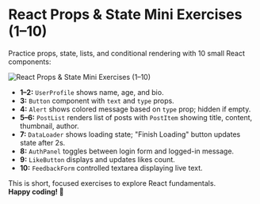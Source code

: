 # React Props & State Mini Exercises (1–10)

Practice props, state, lists, and conditional rendering with 10 small React components:

![React Props & State Mini Exercises (1–10)](https://i.pinimg.com/736x/51/90/5b/51905b2bf272a27675cb3db52d22fe47.jpg)

- **1–2:** `UserProfile` shows name, age, and bio.
- **3:** `Button` component with `text` and `type` props.
- **4:** `Alert` shows colored message based on `type` prop; hidden if empty.
- **5–6:** `PostList` renders list of posts with `PostItem` showing title, content, thumbnail, author.
- **7:** `DataLoader` shows loading state; "Finish Loading" button updates state after 2s.
- **8:** `AuthPanel` toggles between login form and logged-in message.
- **9:** `LikeButton` displays and updates likes count.
- **10:** `FeedbackForm` controlled textarea displaying live text.

This is short, focused exercises to explore React fundamentals.  
**Happy coding! 🚀**
